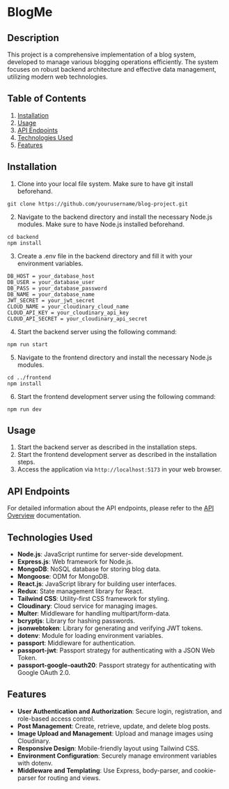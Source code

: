 # BlogMe

## Description
This project is a comprehensive implementation of a blog system, developed to manage various blogging operations efficiently. The system focuses on robust backend architecture and effective data management, utilizing modern web technologies.
## Table of Contents

1. [Installation](#installation)
2. [Usage](#usage)
3. [API Endpoints](#api-endpoints)
4. [Technologies Used](#technologies-used)
5. [Features](#features)
<!-- 6. [Screenshots](#screenshots)
7. [Database Schema](#database-schema) -->

## Installation
1. Clone into your local file system. Make sure to have git install beforehand.

```
git clone https://github.com/yourusername/blog-project.git
```
2. Navigate to the backend directory and install the necessary Node.js modules. Make sure to have Node.js installed beforehand.
```
cd backend
npm install
```
3. Create a .env file in the backend directory and fill it with your environment variables.
```
DB_HOST = your_database_host
DB_USER = your_database_user
DB_PASS = your_database_password
DB_NAME = your_database_name
JWT_SECRET = your_jwt_secret
CLOUD_NAME = your_cloudinary_cloud_name
CLOUD_API_KEY = your_cloudinary_api_key
CLOUD_API_SECRET = your_cloudinary_api_secret
```
 4. Start the backend server using the following command:
```
npm run start
```
5. Navigate to the frontend directory and install the necessary Node.js modules.
```
cd ../frontend
npm install
```
  
6. Start the frontend development server using the following command:
```
npm run dev
```


## Usage
1. Start the backend server as described in the installation steps.
2. Start the frontend development server as described in the installation steps.
3. Access the application via ``http://localhost:5173`` in your web browser.

## API Endpoints

For detailed information about the API endpoints, please refer to the [API Overview](docs/api/overview.md) documentation.



## Technologies Used
- **Node.js**: JavaScript runtime for server-side development.
- **Express.js**: Web framework for Node.js.
- **MongoDB**: NoSQL database for storing blog data.
- **Mongoose**: ODM for MongoDB.
- **React.js**: JavaScript library for building user interfaces.
- **Redux**: State management library for React.
- **Tailwind CSS**: Utility-first CSS framework for styling.
- **Cloudinary**: Cloud service for managing images.
- **Multer**: Middleware for handling multipart/form-data.
- **bcryptjs**: Library for hashing passwords.
- **jsonwebtoken**: Library for generating and verifying JWT tokens.
- **dotenv**: Module for loading environment variables.
- **passport**: Middleware for authentication.
- **passport-jwt**: Passport strategy for authenticating with a JSON Web Token.
- **passport-google-oauth20**: Passport strategy for authenticating with Google OAuth 2.0.

## Features
- **User Authentication and Authorization**: Secure login, registration, and role-based access control.
- **Post Management**: Create, retrieve, update, and delete blog posts.
- **Image Upload and Management**: Upload and manage images using Cloudinary.
- **Responsive Design**: Mobile-friendly layout using Tailwind CSS.
- **Environment Configuration**: Securely manage environment variables with dotenv.
- **Middleware and Templating**: Use Express, body-parser, and cookie-parser for routing and views.


<!-- ## Screenshots
![image](https://github.com/Thejas0604/banking_system_G4/assets/109301978/ffc5c5be-8ec4-4dba-a0ce-35a0ac25bdee)
![image](https://github.com/Thejas0604/banking_system_G4/assets/109301978/d438004e-1296-4509-837f-050412a80acb) -->



<!-- ## Database Schema

![image](https://github.com/Thejas0604/banking_system_G4/assets/109301978/dcd89c23-7708-4676-bafa-baaec30e28e8) -->

